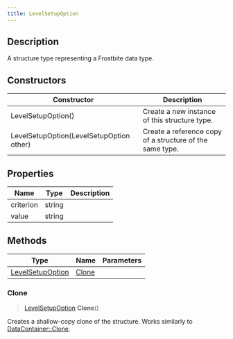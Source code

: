 ```yaml
---
title: LevelSetupOption
---
```

## Description

A structure type representing a Frostbite data type.

## Constructors

| Constructor                              | Description                                              |
| ---------------------------------------- | -------------------------------------------------------- |
| LevelSetupOption()                       | Create a new instance of this structure type.            |
| LevelSetupOption(LevelSetupOption other) | Create a reference copy of a structure of the same type. |

## Properties

| Name      | Type   | Description |
| --------- | ------ | ----------- |
| criterion | string |             |
| value     | string |             |

## Methods

| Type                                 | Name            | Parameters |
| ------------------------------------ | --------------- | ---------- |
| [LevelSetupOption](/vext/ref/fb/levelsetupoption/) | [Clone](#clone) |            |

### Clone

> [LevelSetupOption](/vext/ref/fb/levelsetupoption/) **Clone**()

Creates a shallow-copy clone of the structure. Works similarly to [DataContainer::Clone](/vext/ref/shared/class/datacontainer#clone).
